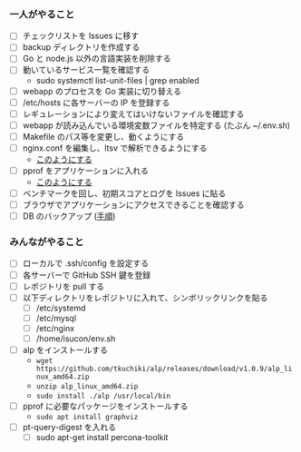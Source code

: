 ### 一人がやること
- [ ] チェックリストを Issues に移す
- [ ] backup ディレクトリを作成する
- [ ] Go と node.js 以外の言語実装を削除する
- [ ] 動いているサービス一覧を確認する
  - sudo systemctl list-unit-files | grep enabled 
- [ ] webapp のプロセスを Go 実装に切り替える
- [ ] /etc/hosts に各サーバーの IP を登録する
- [ ] レギュレーションにより変えてはいけないファイルを確認する
- [ ] webapp が読み込んでいる環境変数ファイルを特定する (たぶん ~/.env.sh)
- [ ] Makefile のパス等を変更し、動くようにする
- [ ] nginx.conf を編集し、ltsv で解析できるようにする
  - [このようにする](https://github.com/Nagarei/isucon11-qualify-test/commit/b7e8f2667677831490d8e5966251633c14944015)
- [ ] pprof をアプリケーションに入れる
  - [このようにする](https://github.com/Nagarei/isucon11-qualify-test/commit/0153056b705a7b6c265244e45840c8c3a1a134f6)
- [ ] ベンチマークを回し、初期スコアとログを Issues に貼る
- [ ] ブラウザでアプリケーションにアクセスできることを確認する
- [ ] DB のバックアップ ([手順](https://qiita.com/iika0220/items/01d4b8bde4c06cf13fec))

### みんながやること
- [ ] ローカルで .ssh/config を設定する
- [ ] 各サーバーで GitHub SSH 鍵を登録
- [ ] レポジトリを pull する
- [ ] 以下ディレクトリをレポジトリに入れて、シンボリックリンクを貼る
  - [ ] /etc/systemd
  - [ ] /etc/mysql
  - [ ] /etc/nginx
  - [ ] /home/isucon/env.sh
- [ ] alp をインストールする
  - `wget https://github.com/tkuchiki/alp/releases/download/v1.0.9/alp_linux_amd64.zip`
  - `unzip alp_linux_amd64.zip`
  - `sudo install ./alp /usr/local/bin`
- [ ] pprof に必要なパッケージをインストールする
  - `sudo apt install graphviz`
- [ ] pt-query-digest を入れる
  - [ ] sudo apt-get install percona-toolkit
